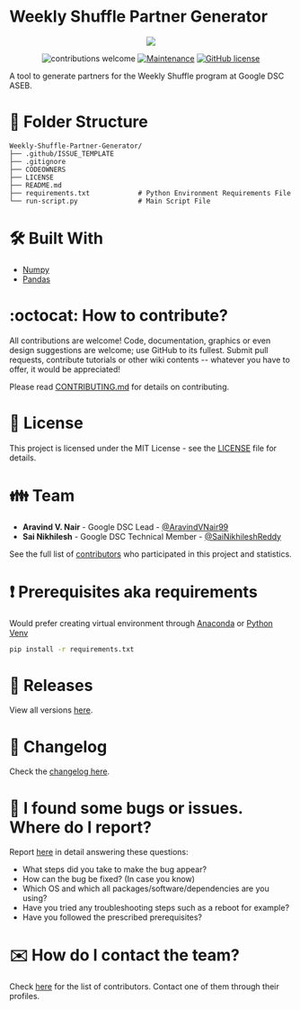 # Weekly Shuffle Partner Generator

<div align="center">
    <a href="https://github.com/DSC-ASEB/Weekly-Shuffle-Partner-Generator/blob/script/Weekly%20Shuffle.png">
        <img src="https://raw.githubusercontent.com/DSC-ASEB/Weekly-Shuffle-Partner-Generator/script/Weekly%20Shuffle.png">
    </a>
</div>

<div align="center">

![contributions welcome](https://img.shields.io/badge/contributions-welcome-brightgreen.svg?style=flat) [![Maintenance](https://img.shields.io/badge/Maintained%3F-yes-green.svg)](https://github.com/DSC-ASEB/Weekly-Shuffle-Partner-Generator/graphs/commit-activity) [![GitHub license](https://img.shields.io/badge/license-MIT-blue.svg?style=flat-square)](https://github.com/DSC-ASEB/Weekly-Shuffle-Partner-Generator/blob/master/LICENSE)
</div>

A tool to generate partners for the Weekly Shuffle program at Google DSC ASEB.

# :open_file_folder: Folder Structure

    Weekly-Shuffle-Partner-Generator/
    ├── .github/ISSUE_TEMPLATE
    ├── .gitignore
    ├── CODEOWNERS
    ├── LICENSE
    ├── README.md
    ├── requirements.txt            # Python Environment Requirements File
    └── run-script.py               # Main Script File


# 🛠️ Built With

- [Numpy]()
- [Pandas]()

# :octocat: How to contribute?

All contributions are welcome! Code, documentation, graphics or even design suggestions are welcome; use GitHub to its fullest. Submit pull requests, contribute tutorials or other wiki contents -- whatever you have to offer, it would be appreciated!

Please read [CONTRIBUTING.md](CONTRIBUTING.md) for details on contributing.

# :scroll: License

This project is licensed under the MIT License - see the [LICENSE](LICENSE) file for details.

# :family: Team

- **Aravind V. Nair** - Google DSC Lead - [@AravindVNair99](https://github.com/AravindVNair99)
- **Sai Nikhilesh**   - Google DSC Technical Member - [@SaiNikhileshReddy](https://github.com/SaiNikhileshReddy)

See the full list of [contributors](https://github.com/DSC-ASEB/Weekly-Shuffle-Partner-Generator/graphs/contributors) who participated in this project and statistics.

# :heavy_exclamation_mark: Prerequisites aka requirements

Would prefer creating virtual environment through [Anaconda](https://www.anaconda.com/products/individual) or [Python Venv](https://docs.python.org/3/library/venv.html)

```bash
pip install -r requirements.txt
```

# :bookmark: Releases

View all versions [here](https://github.com/DSC-ASEB/Weekly-Shuffle-Partner-Generator/releases).

# :scroll: Changelog

Check the [changelog here](https://github.com/DSC-ASEB/Weekly-Shuffle-Partner-Generator/commits/master).

# :memo: I found some bugs or issues. Where do I report?

Report [here](https://github.com/DSC-ASEB/Weekly-Shuffle-Partner-Generator/issues/new/choose) in detail answering these questions:

- What steps did you take to make the bug appear?
- How can the bug be fixed? (In case you know)
- Which OS and which all packages/software/dependencies are you using?
- Have you tried any troubleshooting steps such as a reboot for example?
- Have you followed the prescribed prerequisites?

# :envelope: How do I contact the team?

Check [here](https://github.com/DSC-ASEB/Weekly-Shuffle-Partner-Generator/graphs/contributors) for the list of contributors. Contact one of them through their profiles.
